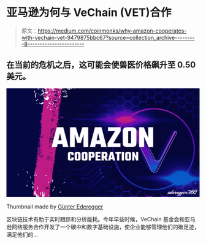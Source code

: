 # 亚马逊为何与 VeChain (VET)合作

> 原文：<https://medium.com/coinmonks/why-amazon-cooperates-with-vechain-vet-9479875bbc67?source=collection_archive---------8----------------------->

## 在当前的危机之后，这可能会使兽医价格飙升至 0.50 美元。

![](img/b46474648f7ed12e9f3ed19a6e409f4d.png)

Thumbnail made by [Günter Ederegger](https://medium.com/u/4f0c50d16421?source=post_page-----9479875bbc67--------------------------------)

区块链技术有助于实时跟踪和分析能耗。今年早些时候，VeChain 基金会和亚马逊网络服务合作开发了一个碳中和数字基础设施，使企业能够管理他们的碳足迹，满足他们的…